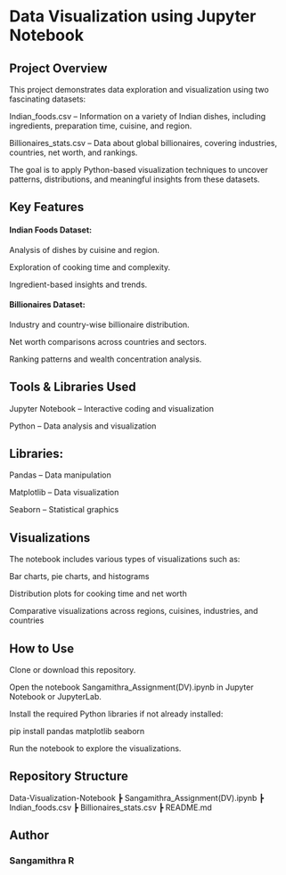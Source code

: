 # Data Visualization using Jupyter Notebook
## Project Overview

This project demonstrates data exploration and visualization using two fascinating datasets:

Indian_foods.csv – Information on a variety of Indian dishes, including ingredients, preparation time, cuisine, and region.

Billionaires_stats.csv – Data about global billionaires, covering industries, countries, net worth, and rankings.

The goal is to apply Python-based visualization techniques to uncover patterns, distributions, and meaningful insights from these datasets.

## Key Features

#### Indian Foods Dataset:

Analysis of dishes by cuisine and region.

Exploration of cooking time and complexity.

Ingredient-based insights and trends.

#### Billionaires Dataset:

Industry and country-wise billionaire distribution.

Net worth comparisons across countries and sectors.

Ranking patterns and wealth concentration analysis.

## Tools & Libraries Used

Jupyter Notebook – Interactive coding and visualization

Python – Data analysis and visualization

## Libraries:

Pandas – Data manipulation

Matplotlib – Data visualization

Seaborn – Statistical graphics

## Visualizations

The notebook includes various types of visualizations such as:

Bar charts, pie charts, and histograms

Distribution plots for cooking time and net worth

Comparative visualizations across regions, cuisines, industries, and countries

## How to Use

Clone or download this repository.

Open the notebook Sangamithra_Assignment(DV).ipynb in Jupyter Notebook or JupyterLab.

Install the required Python libraries if not already installed:

pip install pandas matplotlib seaborn


Run the notebook to explore the visualizations.

## Repository Structure

Data-Visualization-Notebook
 ┣ Sangamithra_Assignment(DV).ipynb
 ┣ Indian_foods.csv
 ┣ Billionaires_stats.csv
 ┣ README.md

## Author

### Sangamithra R
